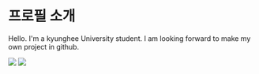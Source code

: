 # 프로필 소개

Hello. I'm a kyunghee University student. I am looking forward to make my own project in github. 

<img src="https://img.shields.io/badge/Android-3DDC84?style=flat-square&logo=Android&logoColor=white"/> 
<a href="ttps://instagram.com/jong_stone_ph?utm_source=qr&igshid=NGExMmI2YTkyZg%3D%3D">
    <img src="https://img.shields.io/badge/Instagram-E4405F
        ?style=flat-square&logo=Instagram&logoColor=white"/>

